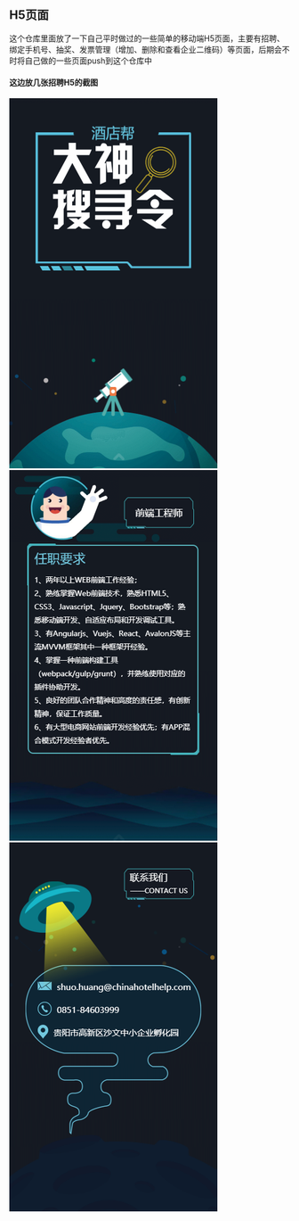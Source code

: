 ## H5页面
这个仓库里面放了一下自己平时做过的一些简单的移动端H5页面，主要有招聘、绑定手机号、抽奖、发票管理（增加、删除和查看企业二维码）等页面，后期会不时将自己做的一些页面push到这个仓库中
#### 这边放几张招聘H5的截图
![join us](https://github.com/LishiJ/H5_pages/blob/master/img/873E27A4-6458-4592-B192-775D0D6E4891.png)
![join us](https://github.com/LishiJ/H5_pages/blob/master/img/65271B2A-93C7-4fa4-A392-4646FEEFEB35.png)
![join us](https://github.com/LishiJ/H5_pages/blob/master/img/670558F6-894F-4823-8C0F-AE1501931166.png)
